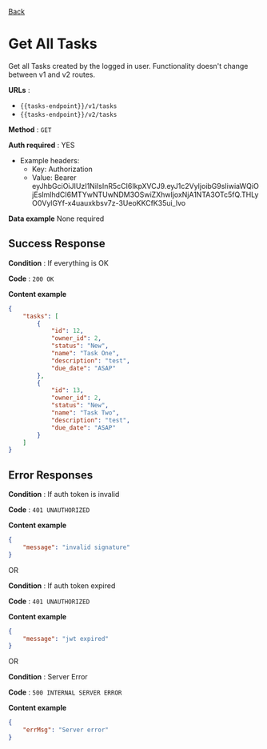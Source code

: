 [Back](../README.md)

# Get All Tasks

Get all Tasks created by the logged in user. Functionality doesn't change between v1 and v2 routes.

**URLs** :
* `{{tasks-endpoint}}/v1/tasks`
* `{{tasks-endpoint}}/v2/tasks`

**Method** : `GET`

**Auth required** : YES

* Example headers: 
    * Key: Authorization
    * Value: Bearer eyJhbGciOiJIUzI1NiIsInR5cCI6IkpXVCJ9.eyJ1c2VyIjoibG9sIiwiaWQiOjEsImlhdCI6MTYwNTUwNDM3OSwiZXhwIjoxNjA1NTA3OTc5fQ.THLyO0VylGYf-x4uauxkbsv7z-3UeoKKCfK35ui_lvo

**Data example** None required

## Success Response

**Condition** : If everything is OK

**Code** : `200 OK`

**Content example**

```json
{
    "tasks": [
        {
            "id": 12,
            "owner_id": 2,
            "status": "New",
            "name": "Task One",
            "description": "test",
            "due_date": "ASAP"
        },
        {
            "id": 13,
            "owner_id": 2,
            "status": "New",
            "name": "Task Two",
            "description": "test",
            "due_date": "ASAP"
        }
    ]
}
```
## Error Responses

**Condition** : If auth token is invalid

**Code** : `401 UNAUTHORIZED`

**Content example**
```json
{
    "message": "invalid signature"
}
```

OR

**Condition** : If auth token expired

**Code** : `401 UNAUTHORIZED`

**Content example**
```json
{
    "message": "jwt expired"
}
```

OR

**Condition** : Server Error

**Code** : `500 INTERNAL SERVER ERROR`

**Content example**
```json
{
    "errMsg": "Server error"
}
```